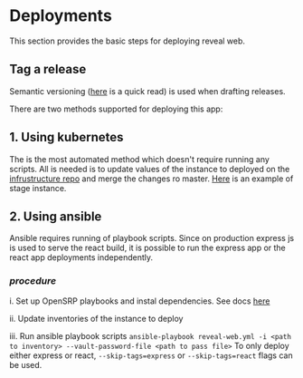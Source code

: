 # Deployments

This section provides the basic steps for deploying reveal web.

## Tag a release

Semantic versioning ([here](https://semver.org/) is a quick read) is used when drafting releases.

There are two methods supported for deploying this app:

## 1. Using kubernetes

The is the most automated method which doesn't require running any scripts. All is needed is to update values of the instance to deployed on the [infrustructure repo](https://github.com/onaio/infrastructure) and merge the changes ro master. [Here](https://github.com/onaio/infrastructure/blob/master/helm/releases/mango.dev.k8s.onalabs.org/opensrp/reveal-web-stage/values.yaml) is an example of stage instance.

## 2. Using ansible

Ansible requires running of playbook scripts. Since on production express js is used to serve the react build, it is possible to run the express app or the react app deployments independently.

### _procedure_

i. Set up OpenSRP playbooks and instal dependencies. See docs [here](https://github.com/opensrp/playbooks/blob/master/README.md)

ii. Update inventories of the instance to deploy

iii. Run ansible playbook scripts
`ansible-playbook reveal-web.yml -i <path to inventory> --vault-password-file <path to pass file>`
To only deploy either express or react, `--skip-tags=express` or `--skip-tags=react` flags can be used.
